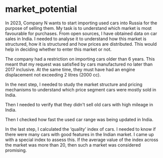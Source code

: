 # market_potential
In 2023, Company N wants to start importing used cars into Russia for the purpose of selling them. My task is to understand which market is most favourable for purchases.
From open sources, I have obtained data on car sales in India. I needed to analyse it to understand how this market is structured, how it is structured and how prices are distributed. 
This would help in deciding whether to enter this market or not.

The company had a restriction on importing cars older than 6 years. 
This meant that my request was satisfied by cars manufactured no later than 2017 inclusive. 
At the same time, they must have had an engine displacement not exceeding 2 litres (2000 cc).

In the next step, I needed to study the market structure and pricing mechanisms to understand which price segment cars were mostly sold in India.

Then I needed to verify that they didn't sell old cars with high mileage in India. 

Then I checked how fast the used car range was being updated in India.

In the last step, I calculated the ‘quality’ index of cars. I needed to know if there were many cars with good features in the Indian market.
I came up with a special index to assess this. If the average value of the index across the market was more than 20, then such a market was considered promising.
